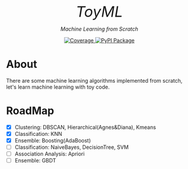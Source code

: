 <p align="center" style="font-size:40px; margin:0px 10px 0px 10px">
    <em>ToyML</em>
</p>
<p align="center">
    <em>Machine Learning from Scratch</em>
</p>

<p align="center">
<a href="https://codecov.io/gh/shenxiangzhuang/ToyML" target="_blank">
    <img src="https://codecov.io/gh/shenxiangzhuang/ToyML/branch/master/graph/badge.svg" alt="Coverage">
</a>
<a href="https://pypi.org/project/toyml" target="_blank">
    <img src="https://badge.fury.io/py/toyml.svg" alt="PyPI Package">
</a>
</p>

# About
There are some machine learning algorithms implemented from scratch, 
let's learn machine learning with toy code.

# RoadMap

- [x] Clustering: DBSCAN, Hierarchical(Agnes&Diana), Kmeans
- [x] Classification: KNN
- [x] Ensemble: Boosting(AdaBoost)
- [ ] Classification: NaiveBayes, DecisionTree, SVM
- [ ] Association Analysis: Apriori
- [ ] Ensemble: GBDT
